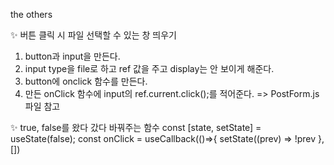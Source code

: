 the others

✨ 버튼 클릭 시 파일 선택할 수 있는 창 띄우기
   1. button과 input을 만든다.
   2. input type을 file로 하고 ref 값을 주고 display는 안 보이게 해준다.
   3. button에 onclick 함수를 만든다.
   4. 만든 onClick 함수에 input의 ref.current.click();를 적어준다.
   => PostForm.js 파일 참고
   
✨ true, false를 왔다 갔다 바꿔주는 함수
   const [state, setState] = useState(false);
   const onClick = useCallback(()=>{ setState((prev) => !prev },[])
